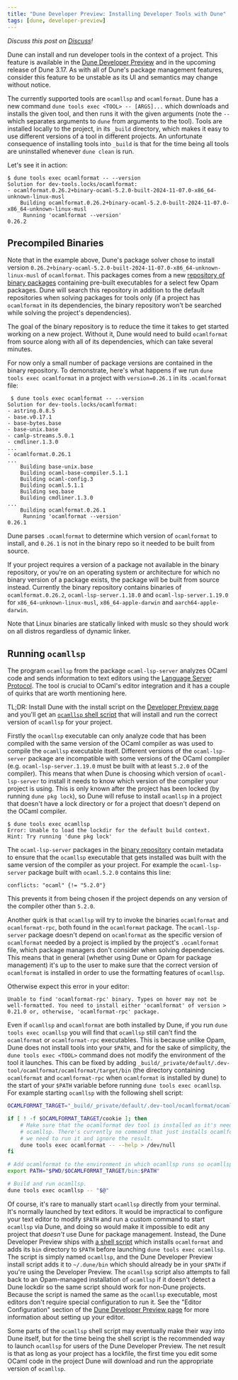 ```yaml
---
title: "Dune Developer Preview: Installing Developer Tools with Dune"
tags: [dune, developer-preview]
---
```


_Discuss this post on [Discuss](https://discuss.ocaml.org/t/installing-developer-tools-with-dune/15612)!_

Dune can install and run developer tools in the context of a project. This
feature is available in the [Dune Developer
Preview](https://preview.dune.build?utm_source=ocaml.org&utm_medium=referral&utm_campaign=changelog) and in the upcoming release of Dune 3.17.
As with all of Dune's package management features, consider this feature to be unstable as
its UI and semantics may change without notice.

The currently supported tools are `ocamllsp` and `ocamlformat`. Dune has a new
command `dune tools exec <TOOL> -- [ARGS]...` which downloads and installs the
given tool, and then runs it with the given arguments (note the `--` which
separates arguments to `dune` from arguments to the tool). Tools are installed
locally to the project, in its `_build` directory, which makes it easy to use
different versions of a tool in different projects. An unfortunate consequence
of installing tools into `_build` is that for the time being all tools are
uninstalled whenever `dune clean` is run.

Let's see it in action:
```
$ dune tools exec ocamlformat -- --version
Solution for dev-tools.locks/ocamlformat:
- ocamlformat.0.26.2+binary-ocaml-5.2.0-built-2024-11-07.0-x86_64-unknown-linux-musl
    Building ocamlformat.0.26.2+binary-ocaml-5.2.0-built-2024-11-07.0-x86_64-unknown-linux-musl
     Running 'ocamlformat --version'
0.26.2
```

## Precompiled Binaries

Note that in the example above, Dune's package solver chose to install version `0.26.2+binary-ocaml-5.2.0-built-2024-11-07.0-x86_64-unknown-linux-musl`
of `ocamlformat`. This packages comes from a new [repository of binary packages](https://github.com/ocaml-dune/ocaml-binary-packages)
containing pre-built executables for a select few Opam packages. Dune will search this
repository in addition to the default repositories when solving packages for
tools only (if a project has `ocamlformat` in its dependencies, the binary
repository won't be searched while solving the project's dependencies).

The goal of the binary repository is to reduce the time it takes to get started
working on a new project. Without it, Dune would need to build `ocamlformat`
from source along with all of its dependencies, which can take several minutes.

For now only a small number of package versions are contained in the binary
repository. To demonstrate, here's what happens if we run `dune tools exec ocamlformat` in a project
with `version=0.26.1` in its `.ocamlformat` file:
```
 $ dune tools exec ocamlformat -- --version
Solution for dev-tools.locks/ocamlformat:
- astring.0.8.5
- base.v0.17.1
- base-bytes.base
- base-unix.base
- camlp-streams.5.0.1
- cmdliner.1.3.0
...
- ocamlformat.0.26.1
...
    Building base-unix.base
    Building ocaml-base-compiler.5.1.1
    Building ocaml-config.3
    Building ocaml.5.1.1
    Building seq.base
    Building cmdliner.1.3.0
...
    Building ocamlformat.0.26.1
     Running 'ocamlformat --version'
0.26.1
```

Dune parses `.ocamlformat` to determine which version of `ocamlformat` to
install, and `0.26.1` is not in the binary repo so it needed to be built from
source.

If your project requires a version of a package not available in the binary
repository, or you're on an operating system or architecture for which no binary
version of a package exists, the package will be built from source instead.
Currently the binary repository contains binaries of `ocamlformat.0.26.2`,
`ocaml-lsp-server.1.18.0` and `ocaml-lsp-server.1.19.0` for
`x86_64-unknown-linux-musl`, `x86_64-apple-darwin` and `aarch64-apple-darwin`.

Note that Linux binaries are statically linked with muslc so they should work on
all distros regardless of dynamic linker.

## Running `ocamllsp`

The program `ocamllsp` from the package `ocaml-lsp-server` analyzes OCaml code
and sends information to text editors using the [Language Server
Protocol](https://microsoft.github.io/language-server-protocol/). The tool is crucial
to OCaml's editor integration and it has a couple of quirks that are worth
mentioning here.

TL;DR: Install Dune with the install script on the [Developer Preview
page](https://preview.dune.build?utm_source=ocaml.org&utm_medium=referral&utm_campaign=changelog) and you'll get an [`ocamllsp` shell
script](https://github.com/ocaml-dune/binary-distribution/blob/main/tool-wrappers/ocamllsp)
that will install and run the correct version of `ocamllsp` for your project.

Firstly the `ocamllsp` executable can only analyze code that has been compiled
with the same version of the OCaml compiler as was used to compile the
`ocamllsp` executable itself. Different versions of the `ocaml-lsp-server`
package are incompatible with some versions of the OCaml compiler (e.g.
`ocaml-lsp-server.1.19.0` must be built with at least `5.2.0` of the compiler).
This means that when Dune is choosing which version of `ocaml-lsp-server` to
install it needs to know which version of the compiler your project is using.
This is only known after the project has been locked (by running `dune pkg
lock`), so Dune will refuse to install `ocamllsp` in a project that doesn't
have a lock directory or for a project that doesn't depend on the OCaml compiler.

```
$ dune tools exec ocamllsp
Error: Unable to load the lockdir for the default build context.
Hint: Try running 'dune pkg lock'
```

The `ocaml-lsp-server` packages in the [binary
repository](https://github.com/ocaml-dune/ocaml-binary-packages) contain
metadata to ensure that the `ocamllsp` executable that gets installed was built
with the same version of the compiler as your project. For example the
`ocaml-lsp-server` package built with `ocaml.5.2.0` contains this line:

```
conflicts: "ocaml" {!= "5.2.0"}
```

This prevents it from being chosen if the project depends on any version of the
compiler other than `5.2.0`.

Another quirk is that `ocamllsp` will try to invoke the binaries `ocamlformat`
and `ocamlformat-rpc`, both found in the `ocamlformat` package. The
`ocaml-lsp-server` package doesn't depend on `ocamlformat` as the specific
version of `ocamlformat` needed by a project is implied by the project's `.ocamlformat`
file, which package managers don't consider when solving dependencies. This
means that in general (whether using Dune or Opam for package management) it's
up to the user to make sure that the correct version of `ocamlformat` is
installed in order to use the formatting features of `ocamllsp`.

Otherwise expect this error in your editor:
```
Unable to find 'ocamlformat-rpc' binary. Types on hover may not be well-formatted. You need to install either 'ocamlformat' of version > 0.21.0 or, otherwise, 'ocamlformat-rpc' package.
```

Even if `ocamllsp` and `ocamlformat` are both installed by Dune, if you run
`dune tools exec ocamllsp` you will find that `ocamllsp` still can't find the
`ocamlformat` or `ocamlformat-rpc` executables. This is because unlike Opam,
Dune does not install tools into your `$PATH`, and for the sake of simplicity,
the `dune tools exec <TOOL>` command does not modify the environment of the tool
it launches. This can be fixed by adding
`_build/_private/default/.dev-tool/ocamlformat/ocamlformat/target/bin` (the
directory containing `ocamlformat` and `ocamlformat-rpc` when `ocamlformat` is
installed by dune) to the start of your `$PATH` variable before running
`dune tools exec ocamllsp`. For example starting `ocamllsp` with the following shell script:

```bash
OCAMLFORMAT_TARGET="_build/_private/default/.dev-tool/ocamlformat/ocamlformat/target"

if [ ! -f $OCAMLFORMAT_TARGET/cookie ]; then
    # Make sure that the ocamlformat dev tool is installed as it's needed by
    # ocamllsp. There's currently no command that just installs ocamlformat so
    # we need to run it and ignore the result.
    dune tools exec ocamlformat -- --help > /dev/null
fi

# Add ocamlformat to the environment in which ocamllsp runs so ocamllsp can invoke ocamlformat.
export PATH="$PWD/$OCAMLFORMAT_TARGET/bin:$PATH"

# Build and run ocamllsp.
dune tools exec ocamllsp -- "$@"
```

Of course, it's rare to manually start `ocamllsp` directly from your terminal.
It's normally launched by text editors. It would be impractical to configure your text
editor to modify `$PATH` and run a custom command to start `ocamllsp` via Dune,
and doing so would make it impossible to edit any project that _doesn't_ use
Dune for package management. Instead, the Dune Developer Preview ships with
[a shell script](https://github.com/ocaml-dune/binary-distribution/blob/main/tool-wrappers/ocamllsp)
which installs `ocamlformat` and adds its `bin` directory to `$PATH` before
launching `dune tools exec ocamllsp`. The script is simply named `ocamllsp`, and
the Dune Developer Preview install script adds it to `~/.dune/bin` which should
already be in your `$PATH` if you're using the Developer Preview. The `ocamllsp`
script also attempts to fall back to an Opam-managed installation of `ocamllsp`
if it doesn't detect a Dune lockdir so the same script should work for non-Dune
projects. Because the script is named the same as the `ocamllsp` executable,
most editors don't require special configuration to run it. See the "Editor
Configuration" section of the [Dune Developer
Preview page](https://preview.dune.build?utm_source=ocaml.org&utm_medium=referral&utm_campaign=changelog) for more information about setting up
your editor.


Some parts of the `ocamllsp` shell script may eventually make their way into
Dune itself, but for the time being the shell script is the recommended way to
launch `ocamllsp` for users of the Dune Developer Preview. The net result is
that as long as your project has a lockfile, the first time you edit some OCaml
code in the project Dune will download and run the appropriate version of
`ocamllsp`.
